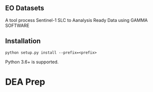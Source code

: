 ## EO Datasets

A tool process Sentinel-1 SLC to Aanalysis Ready Data using GAMMA SOFTWARE

## Installation

    python setup.py install --prefix=<prefix> 

Python 3.6+ is supported.

# DEA Prep
